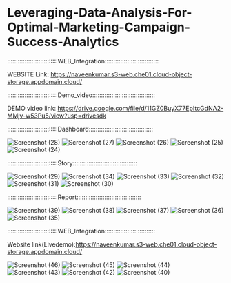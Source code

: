 # Leveraging-Data-Analysis-For-Optimal-Marketing-Campaign-Success-Analytics

:::::::::::::::::::::::::::::WEB_Integration:::::::::::::::::::::::::::::::

WEBSITE Link: https://naveenkumar.s3-web.che01.cloud-object-storage.appdomain.cloud/

:::::::::::::::::::::::::::::Demo_video::::::::::::::::::::::::::::::::::::

DEMO video link: https://drive.google.com/file/d/11GZ0BuyX77EpItcGdNA2-MMjv-w53Pu5/view?usp=drivesdk

:::::::::::::::::::::::::::::Dashboard:::::::::::::::::::::::::::::::::::::

![Screenshot (28)](https://github.com/Crazynaveen555/Leveraging-Data-Analysis-For-Optimal-Marketing-Campaign-Success-Analytics/assets/125992766/94abe409-0cc6-4fd4-af28-cc5aec3e25ed)
![Screenshot (27)](https://github.com/Crazynaveen555/Leveraging-Data-Analysis-For-Optimal-Marketing-Campaign-Success-Analytics/assets/125992766/b17dd9f3-1550-459b-8cfd-c46a85145850)
![Screenshot (26)](https://github.com/Crazynaveen555/Leveraging-Data-Analysis-For-Optimal-Marketing-Campaign-Success-Analytics/assets/125992766/999bc49e-6d4d-42d0-903f-67bacc8a0a21)
![Screenshot (25)](https://github.com/Crazynaveen555/Leveraging-Data-Analysis-For-Optimal-Marketing-Campaign-Success-Analytics/assets/125992766/f2578505-9a91-43ac-b0ce-768dba46bb75)
![Screenshot (24)](https://github.com/Crazynaveen555/Leveraging-Data-Analysis-For-Optimal-Marketing-Campaign-Success-Analytics/assets/125992766/b36e2d32-cada-4aa2-8cdf-9d696bcf5931)

:::::::::::::::::::::::::::::Story:::::::::::::::::::::::::::::::::::::

![Screenshot (29)](https://github.com/Crazynaveen555/Leveraging-Data-Analysis-For-Optimal-Marketing-Campaign-Success-Analytics/assets/125992766/22e101af-a77d-4114-82b3-73c6b38c0d79)
![Screenshot (34)](https://github.com/Crazynaveen555/Leveraging-Data-Analysis-For-Optimal-Marketing-Campaign-Success-Analytics/assets/125992766/8b19b66b-7810-47cb-8cb0-297729725621)
![Screenshot (33)](https://github.com/Crazynaveen555/Leveraging-Data-Analysis-For-Optimal-Marketing-Campaign-Success-Analytics/assets/125992766/23f23bd0-939c-449d-82d6-ea5a455f2f58)
![Screenshot (32)](https://github.com/Crazynaveen555/Leveraging-Data-Analysis-For-Optimal-Marketing-Campaign-Success-Analytics/assets/125992766/4d2cbc17-1655-4eb0-8104-eb2a3b923dc8)
![Screenshot (31)](https://github.com/Crazynaveen555/Leveraging-Data-Analysis-For-Optimal-Marketing-Campaign-Success-Analytics/assets/125992766/9b174c82-8720-4660-9332-a7f2eda528b1)
![Screenshot (30)](https://github.com/Crazynaveen555/Leveraging-Data-Analysis-For-Optimal-Marketing-Campaign-Success-Analytics/assets/125992766/045b6e55-6ceb-4da2-83f5-a400fb083cad)

:::::::::::::::::::::::::::::Report:::::::::::::::::::::::::::::::::::::

![Screenshot (39)](https://github.com/Crazynaveen555/Leveraging-Data-Analysis-For-Optimal-Marketing-Campaign-Success-Analytics/assets/125992766/22a59e32-9380-4529-928f-227be593036a)
![Screenshot (38)](https://github.com/Crazynaveen555/Leveraging-Data-Analysis-For-Optimal-Marketing-Campaign-Success-Analytics/assets/125992766/67e7e88d-a2b0-40fc-9b6f-038b1ba822d8)
![Screenshot (37)](https://github.com/Crazynaveen555/Leveraging-Data-Analysis-For-Optimal-Marketing-Campaign-Success-Analytics/assets/125992766/162f4b04-405a-44b3-b4d1-312ec11d2882)
![Screenshot (36)](https://github.com/Crazynaveen555/Leveraging-Data-Analysis-For-Optimal-Marketing-Campaign-Success-Analytics/assets/125992766/742917b4-f823-4946-8b7e-73c1fc1a905a)
![Screenshot (35)](https://github.com/Crazynaveen555/Leveraging-Data-Analysis-For-Optimal-Marketing-Campaign-Success-Analytics/assets/125992766/1c8144b6-3d58-441f-a31f-dbc75dd4d8ca)



:::::::::::::::::::::::::::::WEB_Integration:::::::::::::::::::::::::::::

Website link(Livedemo):https://naveenkumar.s3-web.che01.cloud-object-storage.appdomain.cloud/



![Screenshot (46)](https://github.com/Crazynaveen555/Leveraging-Data-Analysis-For-Optimal-Marketing-Campaign-Success-Analytics/assets/125992766/12938db9-2d40-4648-968a-2e97a6573698)
![Screenshot (45)](https://github.com/Crazynaveen555/Leveraging-Data-Analysis-For-Optimal-Marketing-Campaign-Success-Analytics/assets/125992766/6962c5aa-2786-45b0-b854-1e41e8f4aaa7)
![Screenshot (44)](https://github.com/Crazynaveen555/Leveraging-Data-Analysis-For-Optimal-Marketing-Campaign-Success-Analytics/assets/125992766/6ef143ad-2ae1-4d02-b8d0-6a190955034a)
![Screenshot (43)](https://github.com/Crazynaveen555/Leveraging-Data-Analysis-For-Optimal-Marketing-Campaign-Success-Analytics/assets/125992766/ec3800a2-38cd-486a-9517-f149cda1e9e8)
![Screenshot (42)](https://github.com/Crazynaveen555/Leveraging-Data-Analysis-For-Optimal-Marketing-Campaign-Success-Analytics/assets/125992766/8311bb31-b146-4114-860e-1d06368e2529)
![Screenshot (40)](https://github.com/Crazynaveen555/Leveraging-Data-Analysis-For-Optimal-Marketing-Campaign-Success-Analytics/assets/125992766/f3378584-5f24-4169-8907-3da11f013a45)

